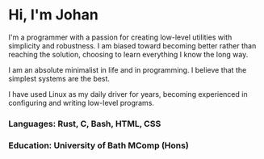 # Hi, I'm Johan

I'm a programmer with a passion for creating low-level utilities with simplicity and robustness. 
I am biased toward becoming better rather than reaching the solution, choosing to learn everything I know the long way.

I am an absolute minimalist in life and in programming. I believe that the simplest systems are the best. 

I have used Linux as my daily driver for years, becoming experienced in configuring and writing low-level programs.


### Languages: Rust, C, Bash, HTML, CSS

### Education: University of Bath MComp (Hons)




<!--
**johanyim/johanyim** is a ✨ _special_ ✨ repository because its `README.md` (this file) appears on your GitHub profile.

Here are some ideas to get you started:

- 🔭 I’m currently working on ...
- 🌱 I’m currently learning ...
- 👯 I’m looking to collaborate on ...
- 🤔 I’m looking for help with ...
- 💬 Ask me about ...
- 📫 How to reach me: ...
- 😄 Pronouns: ...
- ⚡ Fun fact: ...
-->
